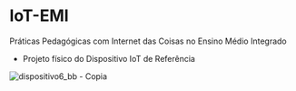 # IoT-EMI
Práticas Pedagógicas com Internet das Coisas no Ensino Médio Integrado

- Projeto físico do Dispositivo IoT de Referência


![dispositivo6_bb - Copia](https://user-images.githubusercontent.com/48396770/168443435-ffdca501-790d-4899-ab7c-bb4651d39204.png)
